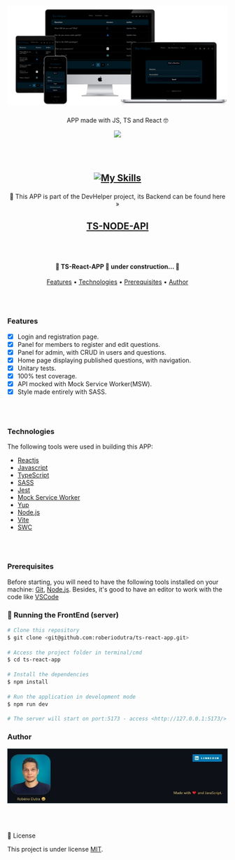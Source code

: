 <h1 align="center">
  <img alt="TS-React-APP" title="#TS-React-APP" src="src/assets/all-devices-black.png" />
</h1>

<p align="center">APP made with JS, TS and React 🤓</p>

<p align="center">
  <img src="https://img.shields.io/conda/l/conda-forge/setuptools?color=036b52&logo=ghost&logoColor=036b52">
</p>

<br></br>

<h2 align="center">

[![My Skills](https://skills.thijs.gg/icons?i=js,ts,react,git,sass,jest,vite,nodejs)](https://skills.thijs.gg)

</h2>

<p align="center">🚀 This APP is part of the DevHelper project, its Backend can be found here » <h2 align="center"><a href="https://github.com/roberiodutra/ts-node-api">TS-NODE-API</a></h2></p>

<br></br>

<h4 align="center">
	🚧  TS-React-APP 🚀 under construction...  🚧
</h4>

<p align="center">
 <a href="#features">Features</a> •
 <a href="#technologies">Technologies</a> •
 <a href="#prerequisites">Prerequisites</a> •
 <a href="#author">Author</a>
</p>

<br></br>

### Features

- [x] Login and registration page.
- [x] Panel for members to register and edit questions.
- [x] Panel for admin, with CRUD in users and questions.
- [x] Home page displaying published questions, with navigation.
- [x] Unitary tests.
- [x] 100% test coverage.
- [x] API mocked with Mock Service Worker(MSW).
- [x] Style made entirely with SASS.

<br></br>

### Technologies

The following tools were used in building this APP:

- [Reactjs]()
- [Javascript]()
- [TypeScript]()
- [SASS]()
- [Jest]()
- [Mock Service Worker]()
- [Yup]()
- [Node.js](https://nodejs.org/en/)
- [Vite]()
- [SWC]()

<br></br>

### Prerequisites

Before starting, you will need to have the following tools installed on your machine:
[Git](https://git-scm.com), [Node.js](https://nodejs.org/en/).
Besides, it's good to have an editor to work with the code like [VSCode](https://code.visualstudio.com/)

### 🎲 Running the FrontEnd (server)

```bash
# Clone this repository
$ git clone <git@github.com:roberiodutra/ts-react-app.git>

# Access the project folder in terminal/cmd
$ cd ts-react-app

# Install the dependencies
$ npm install

# Run the application in development mode
$ npm run dev

# The server will start on port:5173 - access <http://127.0.0.1:5173/>
```

### Author

<a 
  href="https://www.linkedin.com/in/roberiodutra/"
  rel="nofollow">
<img 
    src="src/assets/author-github-readme.jpg">
</a>

<br></br>

📝 License

This project is under license <a href="/LICENSE">MIT</a>.

